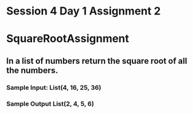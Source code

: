 # Session 4 Day 1 Assignment 2

# SquareRootAssignment

## In a list of numbers return the square root of all the numbers.

### Sample Input: List(4, 16, 25, 36)
### Sample Output List(2, 4, 5, 6)
